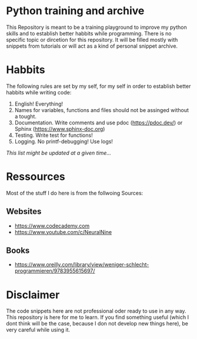 # Python training and archive
This Repository is meant to be a training playground to improve my python skills and 
to establish better habbits while programming. There is no specific topic or 
dircetion for this repository. It will be filled mostly with snippets from tutorials or 
will act as a kind of personal snippet archive. 

# Habbits
The following rules are set by my self, for my self in order to establish better 
habbits while writing code:

1. English! Everything!
2. Names for variables, functions and files should not be assinged without a tought.
3. Documentation. Write comments and use pdoc (https://pdoc.dev/) or Sphinx (https://www.sphinx-doc.org)
4. Testing. Write test for functions!
5. Logging. No printf-debugging! Use logs!

_This list might be updated at a given time..._

# Ressources
Most of the stuff I do here is from the follwoing Sources:

## Websites
- https://www.codecademy.com
- https://www.youtube.com/c/NeuralNine

## Books
- https://www.oreilly.com/library/view/weniger-schlecht-programmieren/9783955615697/

# Disclaimer
The code snippets here are not professional oder ready to use in any way. This repository is
here for me to learn. If you find something useful (which I dont think will be the case,
because I don not develop new things here), be very careful while using it. 